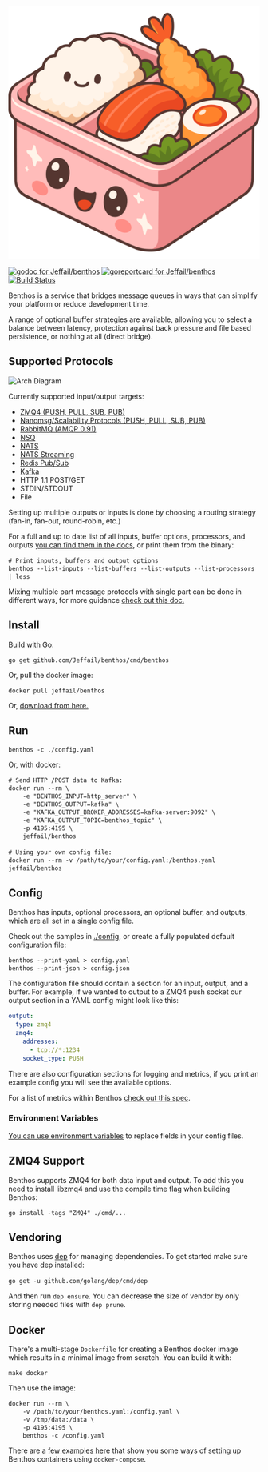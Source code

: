 ![Benthos](icon.png "Benthos")

[![godoc for Jeffail/benthos][1]][2]
[![goreportcard for Jeffail/benthos][3]][4]
[![Build Status][travis-badge]][travis-url]

Benthos is a service that bridges message queues in ways that can simplify your
platform or reduce development time.

A range of optional buffer strategies are available, allowing you to select a
balance between latency, protection against back pressure and file based
persistence, or nothing at all (direct bridge).

## Supported Protocols

![Arch Diagram](resources/img/inputs_doodle.png "Benthos Inputs")

Currently supported input/output targets:

- [ZMQ4 (PUSH, PULL, SUB, PUB)][zmq]
- [Nanomsg/Scalability Protocols (PUSH, PULL, SUB, PUB)][nanomsg]
- [RabbitMQ (AMQP 0.91)][rabbitmq]
- [NSQ][nsq]
- [NATS][nats]
- [NATS Streaming][natsstreaming]
- [Redis Pub/Sub][redispubsub]
- [Kafka][kafka]
- HTTP 1.1 POST/GET
- STDIN/STDOUT
- File

Setting up multiple outputs or inputs is done by choosing a routing strategy
(fan-in, fan-out, round-robin, etc.)

For a full and up to date list of all inputs, buffer options, processors, and
outputs [you can find them in the docs][7], or print them from the binary:

```
# Print inputs, buffers and output options
benthos --list-inputs --list-buffers --list-outputs --list-processors | less
```

Mixing multiple part message protocols with single part can be done in different
ways, for more guidance [check out this doc.][5]

## Install

Build with Go:

``` shell
go get github.com/Jeffail/benthos/cmd/benthos
```

Or, pull the docker image:

``` shell
docker pull jeffail/benthos
```

Or, [download from here.](https://github.com/Jeffail/benthos/releases)

## Run

``` shell
benthos -c ./config.yaml
```

Or, with docker:

``` shell
# Send HTTP /POST data to Kafka:
docker run --rm \
	-e "BENTHOS_INPUT=http_server" \
	-e "BENTHOS_OUTPUT=kafka" \
	-e "KAFKA_OUTPUT_BROKER_ADDRESSES=kafka-server:9092" \
	-e "KAFKA_OUTPUT_TOPIC=benthos_topic" \
	-p 4195:4195 \
	jeffail/benthos

# Using your own config file:
docker run --rm -v /path/to/your/config.yaml:/benthos.yaml jeffail/benthos
```

## Config

Benthos has inputs, optional processors, an optional buffer, and outputs, which
are all set in a single config file.

Check out the samples in [./config](config), or create a fully populated default
configuration file:

``` shell
benthos --print-yaml > config.yaml
benthos --print-json > config.json
```

The configuration file should contain a section for an input, output, and a
buffer. For example, if we wanted to output to a ZMQ4 push socket our output
section in a YAML config might look like this:

``` yaml
output:
  type: zmq4
  zmq4:
    addresses:
      - tcp://*:1234
    socket_type: PUSH
```

There are also configuration sections for logging and metrics, if you print an
example config you will see the available options.

For a list of metrics within Benthos [check out this spec][6].

### Environment Variables

[You can use environment variables][8] to replace fields in your config files.

## ZMQ4 Support

Benthos supports ZMQ4 for both data input and output. To add this you need to
install libzmq4 and use the compile time flag when building Benthos:

``` shell
go install -tags "ZMQ4" ./cmd/...
```

## Vendoring

Benthos uses [dep][dep] for managing dependencies. To get started make sure you
have dep installed:

`go get -u github.com/golang/dep/cmd/dep`

And then run `dep ensure`. You can decrease the size of vendor by only storing
needed files with `dep prune`.

## Docker

There's a multi-stage `Dockerfile` for creating a Benthos docker image which
results in a minimal image from scratch. You can build it with:

``` shell
make docker
```

Then use the image:

``` shell
docker run --rm \
	-v /path/to/your/benthos.yaml:/config.yaml \
	-v /tmp/data:/data \
	-p 4195:4195 \
	benthos -c /config.yaml
```

There are a [few examples here][9] that show you some ways of setting up Benthos
containers using `docker-compose`.

[1]: https://godoc.org/github.com/Jeffail/benthos?status.svg
[2]: https://godoc.org/github.com/Jeffail/benthos/lib/input
[3]: https://goreportcard.com/badge/github.com/Jeffail/benthos
[4]: https://goreportcard.com/report/Jeffail/benthos
[5]: resources/docs/multipart.md
[6]: resources/docs/metrics.md
[7]: resources/docs
[8]: resources/docs/config_interpolation.md
[9]: resources/docker/compose_examples
[travis-badge]: https://travis-ci.org/Jeffail/benthos.svg?branch=master
[travis-url]: https://travis-ci.org/Jeffail/benthos
[dep]: https://github.com/golang/dep
[zmq]: http://zeromq.org/
[nanomsg]: http://nanomsg.org/
[rabbitmq]: https://www.rabbitmq.com/
[nsq]: http://nsq.io/
[nats]: http://nats.io/
[natsstreaming]: https://nats.io/documentation/streaming/nats-streaming-intro/
[redispubsub]: https://redis.io/topics/pubsub
[kafka]: https://kafka.apache.org/
